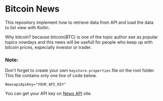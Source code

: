 # Bitcoin  News

This repository implement how to retrieve data from API and load the data to list view with Kotlin.

Why bitcoin? because bitcoin(BTC) is one of the topic author see as popular topics nowdays and this news will be usefull for people who keep up with bitcoin prices, especially investor or trader.

### Note:

Don't forget to create your own `keystore.properties` file on the root folder. This file contains only one line of code below.
```
NewsapiApiKey="YOUR_API_KEY"
```
You can get your API key on [News API](https://newsapi.org/) site.
